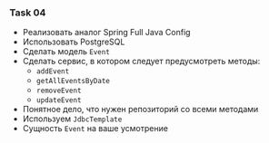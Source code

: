 ### Task 04

* Реализовать аналог Spring Full Java Config
* Использовать PostgreSQL
* Сделать модель `Event`
* Сделать сервис, в котором следует предусмотреть методы:
  * `addEvent`
  * `getAllEventsByDate`
  * `removeEvent`
  * `updateEvent`
* Понятное дело, что нужен репозиторий со всеми методами
* Используем `JdbcTemplate`
* Сущность `Event` на ваше усмотрение